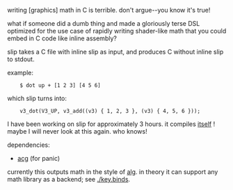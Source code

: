 writing [graphics] math in C is terrible. don't argue--you know it's true!

what if someone did a dumb thing and made a gloriously terse DSL
optimized for the use case of rapidly writing shader-like math
that you could embed in C code like inline assembly?

slip takes a C file with inline slip as input,
and produces C without inline slip to stdout.

example:
```
	$ dot up + [1 2 3] [4 5 6]
```

which slip turns into:
```
	v3_dot(V3_UP, v3_add((v3) { 1, 2, 3 }, (v3) { 4, 5, 6 }));
```

I have been working on slip for approximately 3 hours.
it compiles [itself](https://github.com/acgaudette/slip/blob/37ba673bceebae72605db6c0e17d34e297429e2c/main.c#L16) !
maybe I will never look at this again. who knows!

dependencies:
- [acg](https://github.com/acgaudette/acg) (for panic)

currently this outputs math in the style of [alg](https://github.com/acgaudette/alg).
in theory it can support any math library as a backend; see [./key.binds](key.binds).
